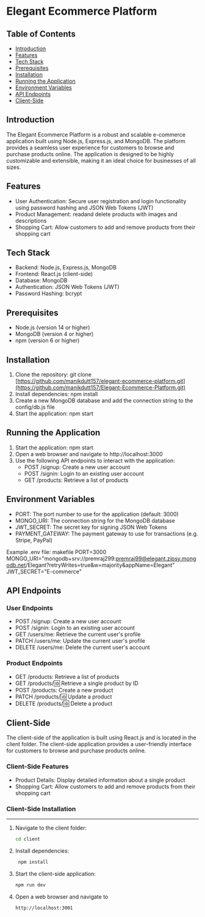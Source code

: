 Elegant Ecommerce Platform
==========================

Table of Contents
-----------------

* [Introduction](#introduction)
* [Features](#features)
* [Tech Stack](#tech-stack)
* [Prerequisites](#prerequisites)
* [Installation](#installation)
* [Running the Application](#running-the-application)
* [Environment Variables](#environment-variables)
* [API Endpoints](#api-endpoints)
* [Client-Side](#client-side)

Introduction
---------------

The Elegant Ecommerce Platform is a robust and scalable e-commerce application built using Node.js, Express.js, and MongoDB. The platform provides a seamless user experience for customers to browse and purchase products online. The application is designed to be highly customizable and extensible, making it an ideal choice for businesses of all sizes.

Features
------------

* User Authentication: Secure user registration and login functionality using password hashing and JSON Web Tokens (JWT)
* Product Management: readand delete  products with images and descriptions
* Shopping Cart: Allow customers to add and remove products from their shopping cart

Tech Stack
-------------

* Backend: Node.js, Express.js, MongoDB
* Frontend: React.js (client-side)
* Database: MongoDB
* Authentication: JSON Web Tokens (JWT)
* Password Hashing: bcrypt

Prerequisites
----------------

* Node.js (version 14 or higher)
* MongoDB (version 4 or higher)
* npm (version 6 or higher)

Installation
------------

1. Clone the repository: git clone [https://github.com/manikdutt157/elegant-ecommerce-platform.git](https://github.com/manikdutt157/Elegant-Ecommerce-Platform.git)
2. Install dependencies: npm install
3. Create a new MongoDB database and add the connection string to the config/db.js file
4. Start the application: npm start

Running the Application
-------------------------

1. Start the application: npm start
2. Open a web browser and navigate to http://localhost:3000
3. Use the following API endpoints to interact with the application:
	* POST /signup: Create a new user account
	* POST /signin: Login to an existing user account
	* GET /products: Retrieve a list of products

Environment Variables
----------------------

* PORT: The port number to use for the application (default: 3000)
* MONGO_URI: The connection string for the MongoDB database
* JWT_SECRET: The secret key for signing JSON Web Tokens
* PAYMENT_GATEWAY: The payment gateway to use for transactions (e.g. Stripe, PayPal)

Example .env file:
makefile
PORT=3000
MONGO_URI="mongodb+srv://premraj299:premraj99@elegant.zipsy.mongodb.net/Elegant?retryWrites=true&w=majority&appName=Elegant"
JWT_SECRET="E-commerce"

API Endpoints
----------------

### User Endpoints

* POST /signup: Create a new user account
* POST /signin: Login to an existing user account
* GET /users/me: Retrieve the current user's profile
* PATCH /users/me: Update the current user's profile
* DELETE /users/me: Delete the current user's account

### Product Endpoints

* GET /products: Retrieve a list of products
* GET /products/:id: Retrieve a single product by ID
* POST /products: Create a new product
* PATCH /products/:id: Update a product
* DELETE /products/:id: Delete a product



Client-Side
-------------

The client-side of the application is built using React.js and is located in the client folder. The client-side application provides a user-friendly interface for customers to browse and purchase products online.

### Client-Side Features

* Product Details: Display detailed information about a single product
* Shopping Cart: Allow customers to add and remove products from their shopping cart

### Client-Side Installation
-------------------------

1. Navigate to the client folder:
   ```bash
   cd client
2. Install dependencies:
   ```bash
    npm install
4. Start the client-side application:
   ```bash
   npm run dev
5. Open a web browser and navigate to
   ```bash
   http://localhost:3001
